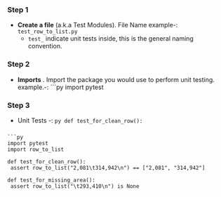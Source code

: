 ### Step 1
* **Create a file** (a.k.a Test Modules). File Name example-: `test_row_to_list.py`
  * `test_` indicate unit tests inside, this is the general naming convention.

### Step 2 
* **Imports** . Import the package you  would use to perform unit testing. example.-: 
                                      ```py 
                                      import pytest 
### Step 3
* Unit Tests -: 
               ```py
               def test_for_clean_row():
               ```

###

```
```py
import pytest
import row_to_list

def test_for_clean_row():
 assert row_to_list("2,081\t314,942\n") == ["2,081", "314,942"]
 
def test_for_missing_area():
 assert row_to_list("\t293,410\n") is None
```
